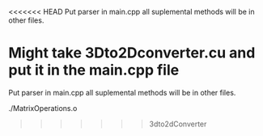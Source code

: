 <<<<<<< HEAD
Put parser in main.cpp all suplemental methods will be in other files. 

Might take 3Dto2Dconverter.cu and put it in the main.cpp file
=======
Put parser in main.cpp all suplemental methods will be in other files.

 ./MatrixOperations.o
>>>>>>> 3dto2dConverter
